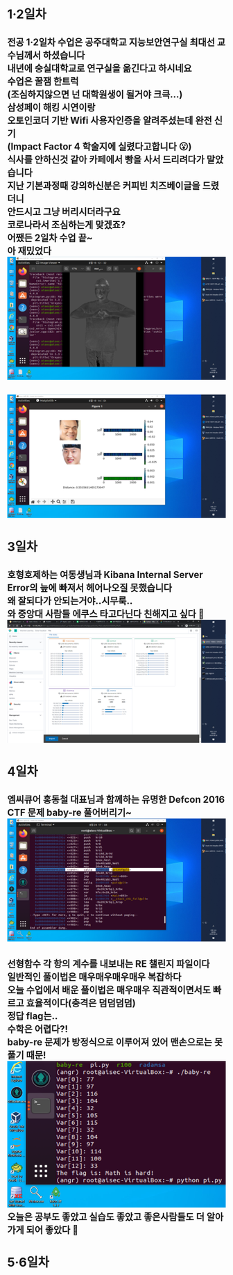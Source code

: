 # 1·2일차    
전공 1·2일차 수업은 공주대학교 지능보안연구실 최대선 교수님께서 하셨습니다  
내년에 숭실대학교로 연구실을 옮긴다고 하시네요   
수업은 꿀잼 한트럭   
(조심하지않으면 넌 대학원생이 될거야 크큭...)  
삼성페이 해킹 시연이랑  
오토인코더 기반 Wifi 사용자인증을 알려주셨는데 완전 신기  
(Impact Factor 4 학술지에 실렸다고합니다 😮)  
식사를 안하신것 같아 카페에서 빵을 사서 드리려다가 말았습니다   
지난 기본과정때 강의하신분은 커피빈 치즈베이글을 드렸더니  
안드시고 그냥 버리시더라구요   
코로나라서 조심하는게 맞겠죠?   
어쨌든 2일차 수업 끝~  
아 재밌었다  
![title](../srcs/MTCNN_1.png)  
-----
![title](../srcs/MTCNN_2.png)  
-----
# 3일차   
호형호제하는 여동생님과 Kibana Internal Server Error의 늪에 빠져서 헤어나오질 못했습니다  
왜 잘되다가 안되는거야..시무룩..    
와 중앙대 사람들 에쿠스 타고다닌다 친해지고 싶다 🐸  
![title](../srcs/kibana.png)  
-----
# 4일차   
엠씨큐어 홍동철 대표님과 함께하는 
유명한 Defcon 2016 CTF 문제 baby-re 풀어버리기~  
![title](../srcs/baby_re1.PNG)  
-----
선형함수 각 항의 계수를 내보내는 RE 챌린지 파일이다  
일반적인 풀이법은 매우매우매우매우 복잡하다  
오늘 수업에서 배운 풀이법은 매우매우 직관적이면서도 빠르고 효율적이다(충격은 덤덤덤덤)   
정답 flag는..  
수학은 어렵다?!  
baby-re 문제가 방정식으로 이루어져 있어 맨손으로는 못풀기 때문!  
![title](../srcs/baby_re2.PNG)  
오늘은 공부도 좋았고 실습도 좋았고 좋은사람들도 더 알아가게 되어 좋았다 🥰  
-----
# 5·6일차   
